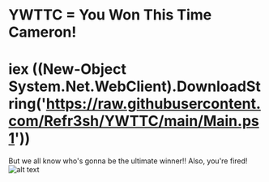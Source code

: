 # YWTTC = You Won This Time Cameron!
# iex ((New-Object System.Net.WebClient).DownloadString('https://raw.githubusercontent.com/Refr3sh/YWTTC/main/Main.ps1'))
But we all know who's gonna be the ultimate winner!!
Also, you're fired!
![alt text](https://banner2.cleanpng.com/20180525/lwh/kisspng-dexter-s-laboratory-mandark-s-lab-cartoon-networ-5b087754a2c022.5414427515272814926666.jpg)

